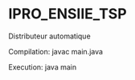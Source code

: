 IPRO_ENSIIE_TSP
===============

Distributeur automatique

Compilation:
    javac main.java

Execution:
    java main

